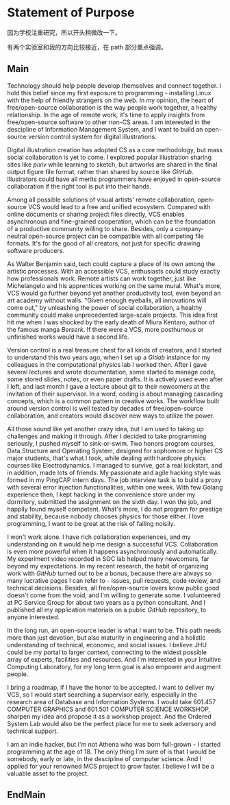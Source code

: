 Statement of Purpose
====================

因为学校注重研究，所以开头稍微改一下。

有两个实验室和我的方向比较接近，在 path 部分重点强调。

## Main

Technology should help people develop themselves and connect together. I hold this belief since my first exposure to programming - installing Linux with the help of friendly strangers on the web. In my opinion, the heart of free/open-source collaboration is the way people work together, a healthy relationship. In the age of remote work, it's time to apply insights from free/open-source software to other non-CS areas. I am interested in the descipline of Information Management System, and I want to build an open-source version control system for digital illustrations.

Digital illustration creation has adopted CS as a core methodology, but mass social collaboration is yet to come. I explored popular illustration sharing sites like *pixiv* while learning to sketch, but artworks are shared in the final output figure file format, rather than shared by source like *GitHub*. Illustrators could have all merits programmers have enjoyed in open-source collaboration if the right tool is put into their hands.

Among all possible solutions of visual artists' remote collaboration, open-source VCS would lead to a free and unified ecosystem. Compared with online documents or sharing project files directly, VCS enables asynchronous and fine-grained cooperation, which can be the foundation of a productive community willing to share. Besides, only a company-neutral open-source project can be compatible with all competing file formats. It's for the good of all creators, not just for specific drawing software producers.

As Walter Benjamin said, tech could capture a place of its own among the artistic processes. With an accessible VCS, enthusiasts could study exactly how professionals work. Remote artists can work together, just like Michelangelo and his apprentices working on the same mural. What's more, VCS would go further beyond yet another productivity tool, even beyond an art academy without walls. "Given enough eyeballs, all innovations will come out," by unleashing the power of social collaboration, a healthy community could make unprecedented large-scale projects. This idea first hit me when I was shocked by the early death of Miura Kentaro, author of the famous manga *Berserk*. If there were a VCS, more posthumous or unfinished works would have a second life.

Version control is a real treasure chest for all kinds of creators, and I started to understand this two years ago, when I set up a *Gitlab* instance for my colleagues in the computational physics lab I worked then. After I gave several lectures and wrote documentation, some started to manage code, some stored slides, notes, or even paper drafts. It is actively used even after I left, and last month I gave a lecture about git to their newcomers at the invitation of their supervisor. In a word, coding is about managing cascading concepts, which is a common pattern in creative works. The workflow built around version control is well tested by decades of free/open-source collaboration, and creators would discover new ways to utilize the power.

All those sound like yet another crazy idea, but I am used to taking up challenges and making it through. After I decided to take programming seriously, I pushed myself to sink-or-swim. Two honors program courses, Data Structure and Operating System, designed for sophomore or higher CS major students, that's what I took, while dealing with hardcore physics courses like Electrodynamics. I managed to survive, got a real kickstart, and in addition, made lots of friends. My passionate and agile hacking style was formed in my PingCAP intern days. The job interview task is to build a proxy with several error injection functionalities, within one week. With few Golang experience then, I kept hacking in the convenience store under my dormitory, submitted the assignment on the sixth day. I won the job, and happily found myself competent. What's more, I do not program for prestige and stability, because nobody chooses physics for those either. I love programming, I want to be great at the risk of failing noisily.

I won't work alone. I have rich collaboration experiences, and my understanding on it would help me design a successful VCS. Collaboration is even more powerful when it happens asynchronously and automatically. My experiment video recorded in SOC lab helped many newcomers, far beyond my expectations. In my recent research, the habit of organizing work with *GitHub* turned out to be a bonus, because there are always so many lucrative pages I can refer to - issues, pull requests, code review, and technical decisions. Besides, all free/open-source lovers know public good doesn't come from the void, and I'm willing to generate some. I volunteered at PC Service Group for about two years as a python consultant. And I published all my application materials on a public *GitHub* repository, to anyone interested.

In the long run, an open-source leader is what I want to be. This path needs more than just devotion, but also maturity in engineering and a holistic understanding of technical, economic, and social issues. I believe JHU could be my portal to larger context, connecting to the widest possible array of experts, facilities and resources. And I'm interested in your Intuitive Computing Laboratory, for my long term goal is also empower and augment people.

I bring a roadmap, if I have the honor to be accepted. I want to deliver my VCS, so I would start searching a supervisor early, especially in the research area of Database and Information Systems. I would take 601.457 COMPUTER GRAPHICS and 601.501 COMPUTER SCIENCE WORKSHOP, sharpen my idea and propose it as a workshop project. And the Ordered System Lab would also be the perfect place for me to seek adversory and technical support.

I am an indie hacker, but I'm not Athena who was born full-grown - I started programming at the age of 18. The only thing I'm sure of is that I would be somebody, early or late, in the descipline of computer science. And I applied for your renowned MCS project to grow faster. I believe I will be a valuable asset to the project.

## EndMain

